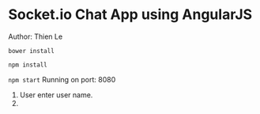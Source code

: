 # Socket.io Chat App using AngularJS

Author: Thien Le

` bower install `

` npm install `

` npm start `
Running on port: 8080

1) User enter user name.
2) 
